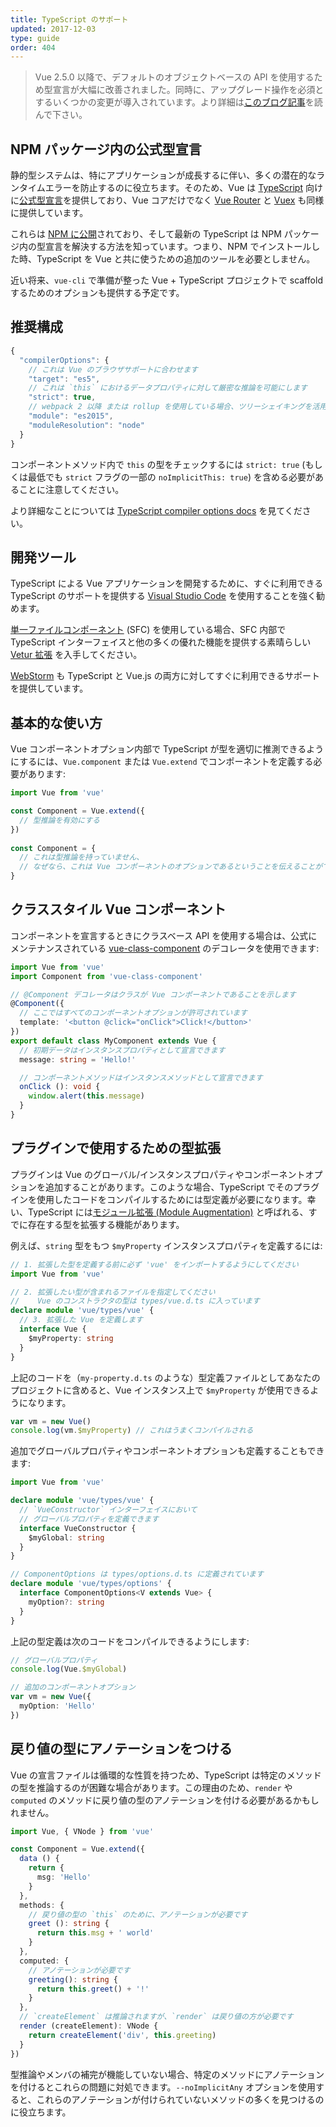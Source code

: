```yaml
---
title: TypeScript のサポート
updated: 2017-12-03
type: guide
order: 404
---
```


> Vue 2.5.0 以降で、デフォルトのオブジェクトベースの API を使用するため型宣言が大幅に改善されました。同時に、アップグレード操作を必須とするいくつかの変更が導入されています。より詳細は[このブログ記事](https://medium.com/the-vue-point/upcoming-typescript-changes-in-vue-2-5-e9bd7e2ecf08)を読んで下さい。

## NPM パッケージ内の公式型宣言

静的型システムは、特にアプリケーションが成長するに伴い、多くの潜在的なランタイムエラーを防止するのに役立ちます。そのため、Vue は [TypeScript](https://www.typescriptlang.org/) 向けに[公式型宣言](https://github.com/vuejs/vue/tree/dev/types)を提供しており、Vue コアだけでなく [Vue Router](https://github.com/vuejs/vue-router/tree/dev/types) と [Vuex](https://github.com/vuejs/vuex/tree/dev/types) も同様に提供しています。

これらは [NPM に公開](https://cdn.jsdelivr.net/npm/vue/types/)されており、そして最新の TypeScript は NPM パッケージ内の型宣言を解決する方法を知っています。つまり、NPM でインストールした時、TypeScript を Vue と共に使うための追加のツールを必要としません。

近い将来、`vue-cli` で準備が整った  Vue + TypeScript プロジェクトで scaffold するためのオプションも提供する予定です。

## 推奨構成

``` js
{
  "compilerOptions": {
    // これは Vue のブラウザサポートに合わせます
    "target": "es5",
    // これは `this` におけるデータプロパティに対して厳密な推論を可能にします
    "strict": true,
    // webpack 2 以降 または rollup を使用している場合、ツリーシェイキングを活用するために
    "module": "es2015",
    "moduleResolution": "node"
  }
}
```

コンポーネントメソッド内で `this` の型をチェックするには `strict: true` (もしくは最低でも `strict` フラグの一部の `noImplicitThis: true`) を含める必要があることに注意してください。

より詳細なことについては [TypeScript compiler options docs](https://www.typescriptlang.org/docs/handbook/compiler-options.html) を見てください。

## 開発ツール

TypeScript による Vue アプリケーションを開発するために、すぐに利用できる TypeScript のサポートを提供する [Visual Studio Code](https://code.visualstudio.com/) を使用することを強く勧めます。

[単一ファイルコンポーネント](./single-file-components.html) (SFC) を使用している場合、SFC 内部で TypeScript インターフェイスと他の多くの優れた機能を提供する素晴らしい [Vetur 拡張](https://github.com/vuejs/vetur) を入手してください。

[WebStorm](https://www.jetbrains.com/webstorm/) も TypeScript と Vue.js の両方に対してすぐに利用できるサポートを提供しています。
  
## 基本的な使い方

Vue コンポーネントオプション内部で TypeScript が型を適切に推測できるようにするには、`Vue.component` または `Vue.extend` でコンポーネントを定義する必要があります:

```ts
import Vue from 'vue'

const Component = Vue.extend({
  // 型推論を有効にする
})
  
const Component = {
  // これは型推論を持っていません、
  // なぜなら、これは Vue コンポーネントのオプションであるということを伝えることができないためです。
}
```

## クラススタイル Vue コンポーネント
  
コンポーネントを宣言するときにクラスベース API を使用する場合は、公式にメンテナンスされている [vue-class-component](https://github.com/vuejs/vue-class-component) のデコレータを使用できます:
  
``` ts
import Vue from 'vue'
import Component from 'vue-class-component'

// @Component デコレータはクラスが Vue コンポーネントであることを示します
@Component({
  // ここではすべてのコンポーネントオプションが許可されています
  template: '<button @click="onClick">Click!</button>'
})
export default class MyComponent extends Vue {
  // 初期データはインスタンスプロパティとして宣言できます
  message: string = 'Hello!'

  // コンポーネントメソッドはインスタンスメソッドとして宣言できます
  onClick (): void {
    window.alert(this.message)
  }
}
```

## プラグインで使用するための型拡張

プラグインは Vue のグローバル/インスタンスプロパティやコンポーネントオプションを追加することがあります。このような場合、TypeScript でそのプラグインを使用したコードをコンパイルするためには型定義が必要になります。幸い、TypeScript には[モジュール拡張 (Module Augmentation)](https://www.typescriptlang.org/docs/handbook/declaration-merging.html#module-augmentation) と呼ばれる、すでに存在する型を拡張する機能があります。

例えば、`string` 型をもつ `$myProperty` インスタンスプロパティを定義するには:

``` ts
// 1. 拡張した型を定義する前に必ず 'vue' をインポートするようにしてください
import Vue from 'vue'

// 2. 拡張したい型が含まれるファイルを指定してください
//    Vue のコンストラクタの型は types/vue.d.ts に入っています
declare module 'vue/types/vue' {
  // 3. 拡張した Vue を定義します
  interface Vue {
    $myProperty: string
  }
}
```

上記のコードを（`my-property.d.ts` のような）型定義ファイルとしてあなたのプロジェクトに含めると、Vue インスタンス上で `$myProperty` が使用できるようになります。

```ts
var vm = new Vue()
console.log(vm.$myProperty) // これはうまくコンパイルされる
```

追加でグローバルプロパティやコンポーネントオプションも定義することもできます:

```ts
import Vue from 'vue'

declare module 'vue/types/vue' {
  // `VueConstructor` インターフェイスにおいて
  // グローバルプロパティを定義できます
  interface VueConstructor {
    $myGlobal: string
  }
}

// ComponentOptions は types/options.d.ts に定義されています
declare module 'vue/types/options' {
  interface ComponentOptions<V extends Vue> {
    myOption?: string
  }
}
```

上記の型定義は次のコードをコンパイルできるようにします:

```ts
// グローバルプロパティ
console.log(Vue.$myGlobal)

// 追加のコンポーネントオプション
var vm = new Vue({
  myOption: 'Hello'
})
```

## 戻り値の型にアノテーションをつける

Vue の宣言ファイルは循環的な性質を持つため、TypeScript は特定のメソッドの型を推論するのが困難な場合があります。この理由のため、`render` や `computed` のメソッドに戻り値の型のアノテーションを付ける必要があるかもしれません。

```ts
import Vue, { VNode } from 'vue'

const Component = Vue.extend({
  data () {
    return {
      msg: 'Hello'
    }
  },
  methods: {
    // 戻り値の型の `this` のために、アノテーションが必要です
    greet (): string {
      return this.msg + ' world'
    }
  },
  computed: {
    // アノテーションが必要です
    greeting(): string {
      return this.greet() + '!'
    }
  },
  // `createElement` は推論されますが、`render` は戻り値の方が必要です
  render (createElement): VNode {
    return createElement('div', this.greeting)
  }
})
```

型推論やメンバの補完が機能していない場合、特定のメソッドにアノテーションを付けるとこれらの問題に対処できます。`--noImplicitAny` オプションを使用すると、これらのアノテーションが付けられていないメソッドの多くを見つけるのに役立ちます。
